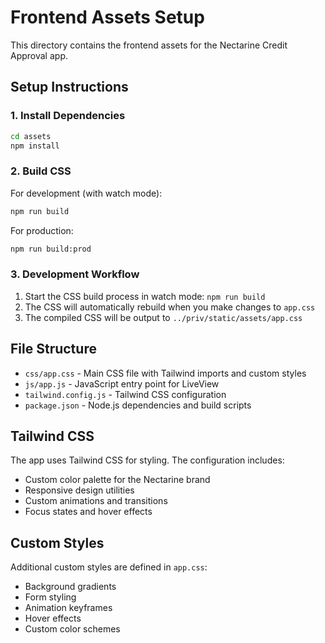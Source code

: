 # Frontend Assets Setup

This directory contains the frontend assets for the Nectarine Credit Approval app.

## Setup Instructions

### 1. Install Dependencies
```bash
cd assets
npm install
```

### 2. Build CSS
For development (with watch mode):
```bash
npm run build
```

For production:
```bash
npm run build:prod
```

### 3. Development Workflow
1. Start the CSS build process in watch mode: `npm run build`
2. The CSS will automatically rebuild when you make changes to `app.css`
3. The compiled CSS will be output to `../priv/static/assets/app.css`

## File Structure

- `css/app.css` - Main CSS file with Tailwind imports and custom styles
- `js/app.js` - JavaScript entry point for LiveView
- `tailwind.config.js` - Tailwind CSS configuration
- `package.json` - Node.js dependencies and build scripts

## Tailwind CSS

The app uses Tailwind CSS for styling. The configuration includes:
- Custom color palette for the Nectarine brand
- Responsive design utilities
- Custom animations and transitions
- Focus states and hover effects

## Custom Styles

Additional custom styles are defined in `app.css`:
- Background gradients
- Form styling
- Animation keyframes
- Hover effects
- Custom color schemes

